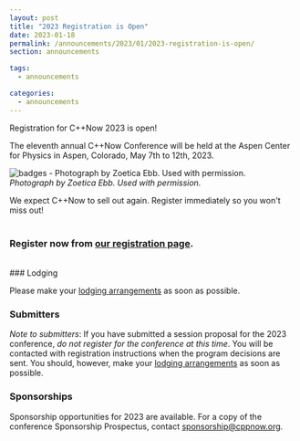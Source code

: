 ```yaml
---
layout: post
title: "2023 Registration is Open"
date: 2023-01-18
permalink: /announcements/2023/01/2023-registration-is-open/
section: announcements

tags:
  - announcements

categories:
  - announcements
---
```


Registration for C++Now 2023 is open!

The eleventh annual C++Now Conference will be held at the Aspen Center for Physics in Aspen, Colorado, May 7th to 12th, 2023.

![badges - Photograph by Zoetica Ebb. Used with permission.](/assets/img/posts/2018/badges.jpg "badges - Photograph by Zoetica Ebb. Used with permission.")
<br>
*Photograph by Zoetica Ebb. Used with permission.*

We expect C++Now to sell out again.  Register immediately so you won't miss out!
<br>
<br>

### **Register now from [our registration page](/registration/)**.
<br>
### Lodging

Please make your [lodging arrangements](/location/lodging/) as soon as possible.

<!---
### Transportation

Be aware that there is important [transportation information](/location/transportation/) for 2022. The conference is arranging a *Boost Bus* from Aspen to the Vail and Denver airports on May 7th.
--->

### Submitters

*Note to submitters*: If you have submitted a session proposal for the 2023 conference, *do not register for the conference at this time*.  You will be contacted with registration instructions when the program decisions are sent. You should, however, make your [lodging arrangements](/location/lodging/) as soon as possible.

### Sponsorships

Sponsorship opportunities for 2023 are available. For a copy of the conference Sponsorship Prospectus, contact [sponsorship@cppnow.org](mailto:sponsorship@cppnow.org).
